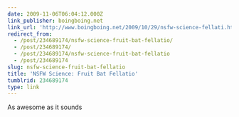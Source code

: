 ```yaml
---
date: 2009-11-06T06:04:12.000Z
link_publisher: boingboing.net
link_url: 'http://www.boingboing.net/2009/10/29/nsfw-science-fellati.html'
redirect_from:
  - /post/234689174/nsfw-science-fruit-bat-fellatio/
  - /post/234689174/
  - /post/234689174/nsfw-science-fruit-bat-fellatio
  - /post/234689174
slug: nsfw-science-fruit-bat-fellatio
title: 'NSFW Science: Fruit Bat Fellatio'
tumblrid: 234689174
type: link
---
```

<p>As awesome as it sounds</p>

